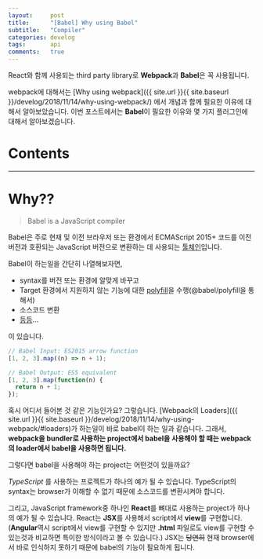 ```yaml
---
layout:     post
title:      "[Babel] Why using Babel"
subtitle:   "Compiler"
categories: develog
tags:       api
comments:   true
---
```


React와 함께 사용되는 third party library로 **Webpack**과 **Babel**은 꼭 사용됩니다.

webpack에 대해서는 [Why using webpack]({{ site.url }}{{ site.baseurl }}/develog/2018/11/14/why-using-webpack/) 에서 개념과 함께 필요한 이유에 대해서 알아보았습니다. 이번 포스트에서는 **Babel**이 필요한 이유와 몇 가지 플러그인에 대해서 알아보겠습니다.

# Contents

---

# Why??

> Babel is a JavaScript compiler

Babel은 주로 현재 및 이전 브라우저 또는 환경에서 ECMAScript 2015+ 코드를 이전 버전과 호환되는 JavaScript 버전으로 변환하는 데 사용되는 [툴체인](https://ko.wikipedia.org/wiki/%ED%88%B4%EC%B2%B4%EC%9D%B8)입니다.

Babel이 하는일을 간단히 나열해보자면,

* syntax를 버전 또는 환경에 알맞게 바꾸고
* Target 환경에서 지원하지 않는 기능에 대한 [polyfill](https://en.wikipedia.org/wiki/Polyfill_(programming))을 수행(@babel/polyfill을 통해서)
* 소스코드 변환
* [등등](https://babeljs.io/videos.html)...

이 있습니다.

```js
// Babel Input: ES2015 arrow function
[1, 2, 3].map((n) => n + 1);

// Babel Output: ES5 equivalent
[1, 2, 3].map(function(n) {
  return n + 1;
});
```

혹시 어디서 들어본 것 같은 기능인가요? 그렇습니다. [Webpack의 Loaders]({{ site.url }}{{ site.baseurl }}/develog/2018/11/14/why-using-webpack/#loaders)가 하는일이 바로 babel이 하는 일과 같습니다. 그래서, **webpack을 bundler로 사용하는 project에서 babel을 사용해야 할 때는 webpack의 loader에서 babel을 사용하면 됩니다.**

그렇다면 babel을 사용해야 하는 project는 어떤것이 있을까요?

_TypeScript_ 를 사용하는 프로젝트가 하나의 예가 될 수 있습니다. TypeScript의 syntax는 browser가 이해할 수 없기 때문에 소스코드를 변환시켜야 합니다.

그리고, JavaScript framework중 하나인 **React**를 뼈대로 사용하는 project가 하나의 예가 될 수 있습니다. React는 **JSX**를 사용해서 script에서 **view**를 구현합니다. (**Angular**역시 script에서 view를 구현할 수 있지만 **.html** 파일로도 view를 구현할 수 있는것과 비교하면 특이한 방식이라고 볼 수 있습니다.) JSX는 ~~당연히~~ 현재 browser에서 바로 인식하지 못하기 때문에 babel의 기능이 필요하게 됩니다.